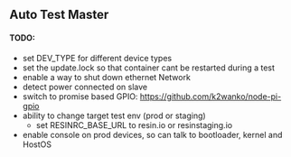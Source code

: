 ## Auto Test Master

#### TODO:

* set DEV_TYPE for different device types
* set the update.lock so that container cant be restarted during a test
* enable a way to shut down ethernet Network
* detect power connected on slave
* switch to promise based GPIO: https://github.com/k2wanko/node-pi-gpio
* ability to change target test env (prod or staging)
	* set RESINRC_BASE_URL to resin.io or resinstaging.io
* enable console on prod devices, so can talk to bootloader, kernel and HostOS
